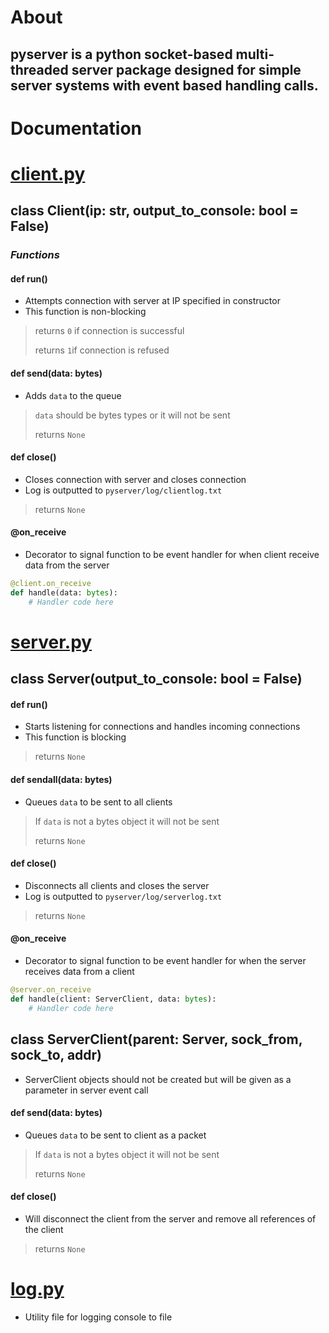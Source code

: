 # About
pyserver is a python socket-based multi-threaded server package designed for simple server systems with event based handling calls.
---
# Documentation
# [client.py](pyserver/client.py)

## class Client(ip: str, output_to_console: bool = False)
### *Functions*
#### def run()
- Attempts connection with server at IP specified in constructor
- This function is non-blocking
> returns ``0`` if connection is successful
> 
> returns ``1``if connection is refused
#### def send(data: bytes)
 - Adds ``data`` to the queue
> ``data`` should be bytes types or it will not be sent
> 
> returns `None`
#### def close()
- Closes connection with server and closes connection
- Log is outputted to `pyserver/log/clientlog.txt`
> returns `None`

#### @on_receive
- Decorator to signal function to be event handler for when client receive data from the server
```py
@client.on_receive
def handle(data: bytes):
	# Handler code here
```

# [server.py](pyserver/server.py)
## class Server(output_to_console: bool = False)
#### def run()
- Starts listening for connections and handles incoming connections
- This function is blocking
> returns `None`
#### def sendall(data: bytes)
- Queues `data` to be sent to all clients
> If `data` is not a bytes object it will not be sent
> 
> returns `None`
 #### def close()
 - Disconnects all clients and closes the server
 - Log is outputted to `pyserver/log/serverlog.txt`
 > returns `None`
 #### @on_receive
- Decorator to signal function to be event handler for when the server receives data from a client
```py
@server.on_receive
def handle(client: ServerClient, data: bytes):
	# Handler code here
```

## class ServerClient(parent: Server, sock_from, sock_to, addr)
- ServerClient objects should not be created but will be given as a parameter in server event call
#### def send(data: bytes)
- Queues `data` to be sent to client as a packet
> If `data` is not a bytes object it will not be sent
> 
> returns `None`
 #### def close()
 - Will disconnect the client from the server and remove all references of the client
 > returns `None`
# [log.py](pyserver/log.py)
- Utility file for logging console to file

